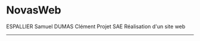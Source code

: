 # NovasWeb

ESPALLIER Samuel
DUMAS Clément
Projet SAE Réalisation d'un site web

---------------------------------------------
